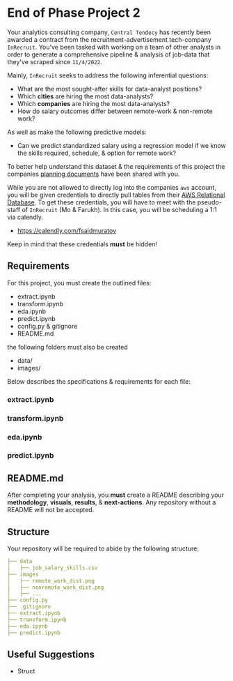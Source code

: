 # End of Phase Project 2 

Your analytics consulting company, `Central Tendecy` has recently been awarded a contract from the recruitment-advertisement tech-company `InRecruit`. You've been tasked with working on a team of other analysts in order to generate a comprehensive pipeline & analysis of job-data that they've scraped since `11/4/2022`.

Mainly, `InRecruit` seeks to address the following inferential questions:

* What are the most sought-after skills for data-analyst positions?
* Which **cities** are hiring the most data-analysts?
* Which **companies** are hiring the most data-analysts?
* How do salary outcomes differ between remote-work & non-remote work?

As well as make the following predictive models:

* Can we predict standardized salary using a regression model if we know the skills required, schedule, & option for remote work?

To better help understand this dataset & the requirements of this project the companies [planning documents](https://drive.google.com/drive/folders/1z4EwdbyfUzf-FuRTJfVMaRSm5-R25viA?usp=share_link) have been shared with you.

While you are not allowed to directly log into the companies `aws` account, you will be given credentials to directly pull tables from their [AWS Relational Database](https://aws.amazon.com/rds/). To get these credentials, you will have to meet with the pseudo-staff of `InRecruit` (Mo & Farukh). In this case, you will be scheduling a 1:1 via calendly.

* https://calendly.com/fsaidmuratov

Keep in mind that these credentials **must** be hidden!

## Requirements

For this project, you must create the outlined files:

* extract.ipynb
* transform.ipynb
* eda.ipynb
* predict.ipynb
* config.py & gitignore
* README.md

the following folders must also be created

* data/
* images/

Below describes the specifications & requirements for each file:

### extract.ipynb



### transform.ipynb



### eda.ipynb



### predict.ipynb



## README.md

After completing your analysis, you **must** create a README describing your **methodology**, **visuals**, **results**, & **next-actions**. Any repository without a README will not be accepted.

## Structure

Your repository will be required to abide by the following structure:

```yaml
├── data
│   ├── job_salary_skills.csv
├── images
│   ├── remote_work_dist.png
│   ├── nonremote_work_dist.png
│   ├── ...
├── config.py
├── .gitignore
├── extract.ipynb
├── transform.ipynb
├── eda.ipynb
├── predict.ipynb
```

## Useful Suggestions

* Struct
